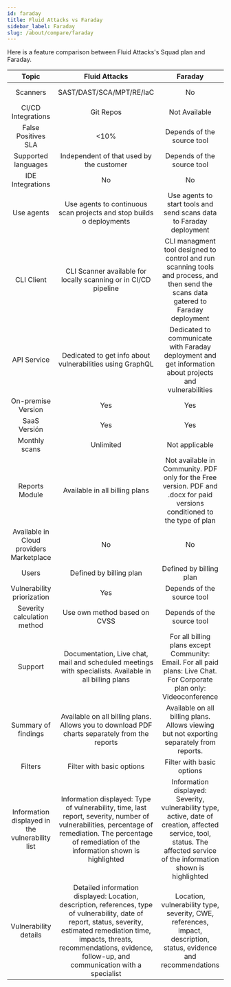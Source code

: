 ```yaml
---
id: faraday
title: Fluid Attacks vs Faraday
sidebar_label: Faraday
slug: /about/compare/faraday
---
```


Here is a feature comparison
between Fluid Attacks's Squad plan and
Faraday.

|                    **Topic**                    |                                                                                                                  **Fluid Attacks**                                                                                                                  |                                                                                 **Faraday**                                                                                 | **Advantage** |
|:-----------------------------------------------:|:---------------------------------------------------------------------------------------------------------------------------------------------------------------------------------------------------------------------------------------------------:|:---------------------------------------------------------------------------------------------------------------------------------------------------------------------------:|:-------------:|
| Scanners                                        | SAST/DAST/SCA/MPT/RE/IaC                                                                                                                                                                                                                            | No                                                                                                                                                                          | Fluid Attacks |
| CI/CD Integrations                              | Git Repos                                                                                                                                                                                                                                           | Not Available                                                                                                                                                               | Fluid Attacks |
| False Positives SLA                             |                                                                                                                                                                                                                                                <10% | Depends of the source tool                                                                                                                                                  | Fluid Attacks |
| Supported languages                             | Independent of that used by the customer                                                                                                                                                                                                            | Depends of the source tool                                                                                                                                                  | Fluid Attacks |
| IDE Integrations                                | No                                                                                                                                                                                                                                                  | No                                                                                                                                                                          | Similar       |
| Use agents                                      | Use agents to continuous scan projects and stop builds o deployments                                                                                                                                                                                | Use agents to start tools and send scans data to Faraday deployment                                                                                                         | Similar       |
| CLI Client                                      | CLI Scanner available for locally scanning or in CI/CD pipeline                                                                                                                                                                                     | CLI managment tool designed to control and run scanning tools and process, and then send the scans data gatered to Faraday deployment                                       | Similar       |
| API Service                                     | Dedicated to get info about vulnerabilities using GraphQL                                                                                                                                                                                           | Dedicated to communicate with Faraday deployment and get information about projects and vulnerabilities                                                                     | Similar       |
| On-premise Version                              | Yes                                                                                                                                                                                                                                                 | Yes                                                                                                                                                                         | Similar       |
| SaaS Versión                                    | Yes                                                                                                                                                                                                                                                 | Yes                                                                                                                                                                         | Similar       |
| Monthly scans                                   | Unlimited                                                                                                                                                                                                                                           | Not applicable                                                                                                                                                              | Fluid Attacks |
| Reports Module                                  | Available in all billing plans                                                                                                                                                                                                                      | Not available in Community. PDF only for the Free version. PDF and .docx for paid versions conditioned to the type of plan                                                  | Fluid Attacks |
| Available in Cloud providers Marketplace        | No                                                                                                                                                                                                                                                  | No                                                                                                                                                                          | Similar       |
| Users                                           | Defined by billing plan                                                                                                                                                                                                                             | Defined by billing plan                                                                                                                                                     | Similar       |
| Vulnerability priorization                      | Yes                                                                                                                                                                                                                                                 | Depends of the source tool                                                                                                                                                  | Fluid Attacks |
| Severity calculation method                     | Use own method based on CVSS                                                                                                                                                                                                                        | Depends of the source tool                                                                                                                                                  | Fluid Attacks |
| Support                                         | Documentation, Live chat, mail and scheduled meetings with specialists. Available in all billing plans                                                                                                                                              | For all billing plans except Community: Email. For all paid plans: Live Chat. For Corporate plan only: Videoconference                                                      | Fluid Attacks |
| Summary of findings                             | Available on all billing plans. Allows you to download PDF charts separately from the reports                                                                                                                                                       | Available on all billing plans. Allows viewing but not exporting separately from reports.                                                                                   | Fluid Attacks |
| Filters                                         | Filter with basic options                                                                                                                                                                                                                           | Filter with basic options                                                                                                                                                   | Similar       |
| Information displayed in the vulnerability list | Information displayed: Type of vulnerability, time, last report, severity, number of vulnerabilities, percentage of remediation. The percentage of remediation of the information shown is highlighted                                              | Information displayed: Severity, vulnerability type, active, date of creation, affected service, tool, status. The affected service of the information shown is highlighted | Similar       |
| Vulnerability details                           | Detailed information displayed: Location, description, references, type of vulnerability, date of report, status, severity, estimated remediation time, impacts, threats, recommendations, evidence, follow-up, and communication with a specialist | Location, vulnerability type, severity, CWE, references, impact, description, status, evidence and recommendations                                                          | Similar       |
